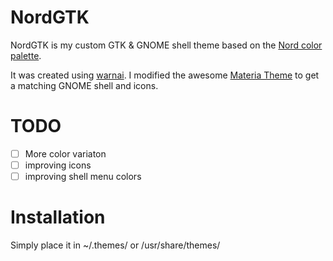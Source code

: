 # NordGTK

NordGTK is my custom GTK & GNOME shell theme based on the [Nord color palette](https://github.com/arcticicestudio/nord).

It was created using [warnai](https://github.com/reorr/warnai). I modified the awesome [Materia Theme](https://github.com/nana-4/materia-theme) to get a matching GNOME shell and icons.

# TODO
- [ ] More color variaton
- [ ] improving icons
- [ ] improving shell menu colors

# Installation 

Simply place it in ~/.themes/ or /usr/share/themes/